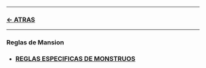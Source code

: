 
---

### [<- ATRAS](../README.md)

---



### Reglas de Mansion


- ### [REGLAS ESPECIFICAS DE MONSTRUOS](00_specific_rules/README.md)


